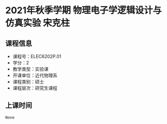 # 2021年秋季学期 物理电子学逻辑设计与仿真实验 宋克柱






## 课程信息

- 课程号：ELEC6202P.01
- 学分：2
- 教学类型：实验课
- 开课单位：近代物理系
- 课程类别：硕士
- 课程层次：研究生课程

## 上课时间

```
None
```

